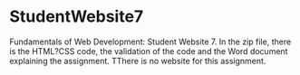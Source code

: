 # StudentWebsite7
Fundamentals of Web Development: Student Website 7. In the zip file, there is the HTML?CSS code, the validation of the code and the Word document explaining the assignment. TThere is no website for this assignment.
